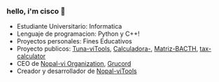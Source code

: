 ### hello, i'm cisco 👋
- Estudiante Universitario: Informatica
- Lenguaje de programacion: Python y C++!
- Proyectos personales: Fines Educativos
- Proyecto publicos: [Tuna-viTools](https://github.com/fcoagz/Tuna-viTools), [Calculadora-](https://github.com/fcoagz/Calculadora-), [Matriz-BACTH](https://github.com/fcoagz/Matriz-BACTH), [tax-calculator](https://github.com/fcoagz/tax-calculator)
- CEO de [Nopal-vi Organization](https://github.com/Nopal-vi), [Grucord](https://github.com/Grucord)
- Creador y desarrollador de [Nopal-viTools](https://github.com/Nopal-vi/Nopal-viTools)
